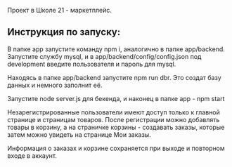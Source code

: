Проект в Школе 21 - маркетплейс.

## Инструкция по запуску:

В папке app запустите команду npm i, аналогично в папке app/backend. Запустите службу mysql, и в app/backend/config/config.json под development введите пользователя и пароль для mysql.

Находясь в папке app/backend запустите npm run dbr. Это создат базу данных и немного заполнит её.

Запустите node server.js для бекенда, и наконец в папке app - npm start

Незарегистрированные пользователи имеют доступ только к главной странице и страницам товаров. После регистрации можно добавлять товары в корзину, а на страничке корзины - создавать заказы, которые затем можно увидеть на странице Мои заказы.

Информация о заказах и корзине сохраняется при выходе и повторном входе в аккаунт.

